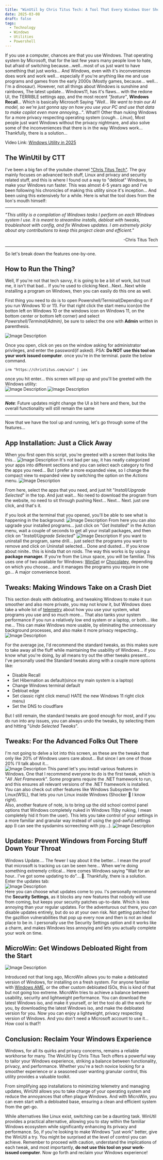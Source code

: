 ```yaml
---
title: "WinUtil by Chris Titus Tech: A Tool That Every Windows User Should Have"
date: 2025-03-08
draft: false
tags:
  - Technology
  - Windows
  - Utilities
  - Powershell
---
```

If you use a computer, chances are that you use Windows. That operating system by Microsoft, that for the last few years many people love to hate, but afraid of switching because...well...most of us just want to have something that just works... And Windows, even with it's inconveniences does work and work well... especially if you're anything like me and use programs and games from the early 2000s (Mostly games, because... well... I'm a dinosaur). However, not all things about Windows is sunshine and rainbows, The latest update... Windows11, has it's flaws... with the redone UI, the TERRIBLE settings app, and the most recent *"feature"*, **Windows Recall**... Which is basically Microsoft Saying *"Well... We want to train our AI model, so we're just gonna spy on how you use your PC and use that data to make copilot even more annoying..."*. What!!! Other than nuking Windows for a more privacy respecting operating system (*cough... Linux*), Most people just want Windows without the privacy nightmare, and also solve some of the inconveniences that there is in the way Windows work... Thankfully, there is a solution...

Video Link: [Windows Utility in 2025](https://www.youtube.com/watch?v=IuaNw8Tpn7Q)

## The WinUtil by CTT
I've been a big fan of the youtube channel ["Chris Titus Tech"](https://www.youtube.com/@ChrisTitusTech). The guy mainly focuses on advanced tech stuff, Linux and privacy and security related stuff, and this is where I found out a way to "debloat" Windows, to make your Windows run faster. This was almost 4-5 years ago and I've been following his chronicles of making this utility since it's inception... And been using this extensively for a while. Here is what the tool does from the lion's mouth himself:
***
*"This utility is a compilation of Windows tasks I perform on each Windows system I use. It is meant to streamline _installs_, debloat with _tweaks_, troubleshoot with _config_, and fix Windows _updates_. I am extremely picky about any contributions to keep this project clean and efficient."*
<div style="text-align: right">-Chris Titus Tech</div>   

***

So let's break down the features one-by-one.

## How to Run the Thing?
Well, If you're not that tech savvy, it is going to be a bit of work, but trust me, it isn't that bad... If you're used to clicking Next...Next...Next while installing a program on Windows, then you can easily do this one as well.

First thing you need to do is to open Powershell/Terminal(Depending on if you run Windows 10 or 11). For that right click the start menu icon(on the botton left on Windows 10 or the windows icon on Windows 11, on the bottom center or bottom left corner) and select *Powershell/Terminal(Admin)*, be sure to select the one with **Admin** written in parenthesis.

![Image Description](/images/Pasted%20image%2020250308100617.png)

Once you open, click on yes on the window asking for administrator privileges, and enter the password(if asked). PSA: **Do NOT use this tool on your work issued computer**. once you're in the terminal. paste the below command.   
```
irm "https://christitus.com/win" | iex   
```   
once you hit enter... this screen will pop up and you'll be greeted with the Windows utility:   
![Image Description](/images/Pasted%20image%2020250308101125.png)
![Image Description](/images/Pasted%20image%2020250308101158.png)
***
***Note***: Future updates might change the UI a bit here and there, but the overall functionality will still remain the same
***
Now that we have the tool up and running, let's go through some of the features...

## App Installation: Just a Click Away
When you first open this script, you're greeted with a screen that looks like this...
![Image Description](/images/Pasted%20image%2020250308101602.png)
It's not bad per say, it has neatly categorized your apps into different sections and you can select each category to find the apps you need... But I prefer a more expanded view, so I change the compact view to expanded view by switching the option on the *Actions* menu. 
![Image Description](/images/Pasted%20image%2020250308101920.png)

From here, select the apps that you need, and just hit "*Install/Upgrade Selected*" in the top. And just wait... No need to download the program from the website, no need to sit through pushing Next... Next... Next. just one click, and that's it.  

if you look at the terminal that you opened, you'll be able to see what is happening in the background:
![Image Description](/images/Pasted%20image%2020250308102313.png)
From here you can also upgrade your installed programs... just click on "*Get Installed*" in the Action menu, wait a couple of seconds to get all your install packages, and then click on "*Install/Upgrade Selected*" 
![Image Description](/images/Pasted%20image%2020250308102752.png)
If you want to uninstall the program, same drill... just select the programs you want to remove and click on Uninstall selected... Done and dusted...
If you know about ninite.. this is kinda that on roids. The way this works is by using a **package manager.** If you're from the Linux space, you will be familiar. This uses one of two available for Windows: [WinGet](https://learn.microsoft.com/en-us/Windows/package-manager/winget/) or [Chocolatey](https://chocolatey.org/), depending on which you choose... and it manages the programs you require in one go... A major convenience boost.

## Tweaks: Making Windows Take on a Crash Diet
This section deals with debloating, and tweaking Windows to make it sun smoother and also more private, you may not know it, but Windows does take a whole lot of [telemetry](https://www.sumologic.com/glossary/telemetry/) about how you use your system, what programs you use and so much more... That also tanks your system performance if you run a relatively low end system or a laptop,  or both... like me... This can make Windows more usable, by eliminating the unnecessary background processes, and also make it more privacy respecting..
![Image Description](/images/Pasted%20image%2020250308104356.png)

For the average joe, I'd recommend the standard tweaks, as this makes sure to take away all the fluff while maintaining the usability of Windows... if you know what you're doing, by all means try out the other tweaks present... I've personally used the Standard tweaks along with a couple more options like:
- Disable Recall
- Set Hibernation as default(since my main system is a laptop)
- Change Windows terminal default
- Debloat edge
- Set classic right click menu(I HATE the new Windows 11 right click menu)
- Set the DNS to cloudflare   

But I still remain, the standard tweaks are good enough for most, and if you do run into any issues, you can always undo the tweaks, by selecting them and hitting "*Undo Selected Tweaks*".

## Tweaks: For the Advanced Folks Out There
I'm not going to delve a lot into this screen, as these are the tweaks that only like 20% of Windows users care about... But since I am one of those 20% I'll talk about it...   
![Image Description](/images/Pasted%20image%2020250308105413.png)
This panel let's you install various features in Windows. One that I recommend everyone to do is the first tweak, which is "*All .Net Framework*". Some programs require the .NET framework to run, and this ensures all relevant versions of the .NET framework is installed. You can also check out other features like Windows Subsystem for Linux(WSL), that lets you run Linux inside Windows (Shocker 🤯 I know right).   
Also, another feature of note, is to bring up the old school control panel options that Windows completely nuked in Windows 11(by nuking, I mean completely hid it from the user). This lets you take control of your settings in a more familiar and granular way instead of using the god-awful settings app (I can see the sysdamins scrreeching with joy...).
![Image Description](/images/Pasted%20image%2020250308110417.png)

## Updates: Prevent Windows from Forcing Stuff Down Your Throat
Windows Update.... The fewer I say about it the better... I mean the proof that microsoft is tracking us can be seen here... When we're doing something extremely critical... Here comes Windows saying "Wait for an hour.. I've got some updating to do"....🤬. Thankfully, there is a solution. Enter the updates tab:   
![Image Description](/images/Pasted%20image%2020250308112609.png)   
Here you can choose what updates come to you. I's personally recommend the **Security Settings**, as it blocks any new features that nobody will use from coming, but keeps your security patches up-to-date. Which is less annoying than your regular updates. For the adventurous out there, you *can* disable updates entirely, but do so at your own risk. Not getting patched for the gazillion vulnerabilities that pop up every now and then is not an ideal place to be in. I personally use the Security Settings option and it works like a charm, and makes Windows less annoying and lets you actually complete your work on time.

## MicroWin: Get Windows Debloated Right from the Start
![Image Description](/images/Pasted%20image%2020250308113238.png)

Introduced not that long ago, MicroWin allows you to make a debloated version of Windows, for installing on a fresh system. For anyone familiar with [Windows AME](https://ameliorated.io/), or the other custom debloated ISOs, this is kind of that but not going too extreme. MicroWin  tries to achieve a balance between usability, security and lightweight performance. You can download the latest Windows iso, and make it yourself, or let the tool do all the work for you, by downloading the latest Windows iso, and make the debloated version for you. Now you can enjoy a lightweight, privacy respecting version of Windows. And you don't need a Microsoft account to use it... How cool is that?!

## Conclusion: Reclaim Your Windows Experience
Windows, for all its quirks and privacy concerns, remains a reliable workhorse for many. The WinUtil by Chris Titus Tech offers a powerful way to tailor your Windows experience, striking a balance between functionality, privacy, and performance. Whether you're a tech novice looking for a smoother experience or a seasoned user wanting granular control, this utility provides a valuable toolkit.

From simplifying app installations to minimizing telemetry and managing updates, WinUtil allows you to take charge of your operating system and reduce the annoyances that often plague Windows. And with MicroWin, you can even start with a debloated base, ensuring a clean and efficient system from the get-go.

While alternatives like Linux exist, switching can be a daunting task. WinUtil provides a practical alternative, allowing you to stay within the familiar Windows ecosystem while significantly enhancing its privacy and performance. So, if you're looking to make Windows "just work" better, give the WinUtil a try. You might be surprised at the level of control you can achieve. Remember to proceed with caution, understand the implications of each tweak, and most importantly, **do not use this tool on your work-issued computer**. Now go forth and reclaim your Windows experience!